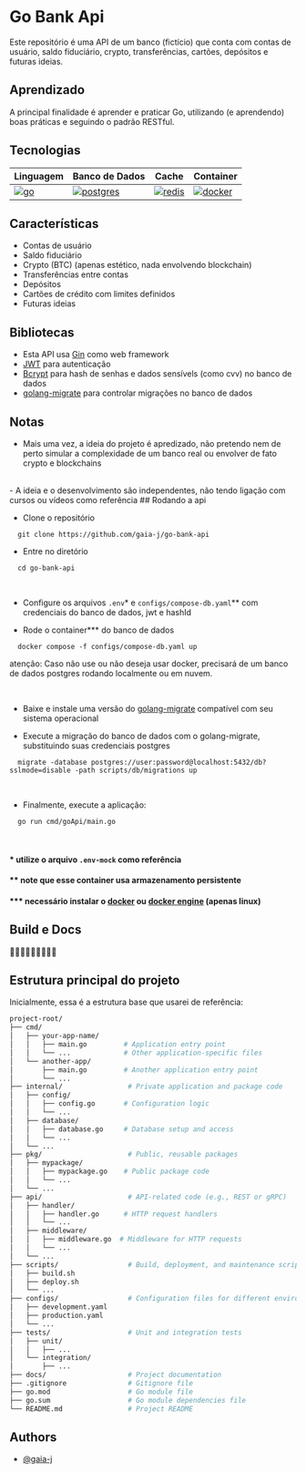 # Go Bank Api

Este repositório é uma API de um banco (fictício) que conta com contas de usuário, saldo fiduciário, crypto, transferências, cartões, depósitos e futuras ideias.

## Aprendizado


A principal finalidade é aprender e praticar Go, utilizando (e aprendendo) boas práticas e seguindo o padrão RESTful.

## Tecnologias


| Linguagem                                                                                                    | Banco de Dados                                                                                                                                 | Cache                                                                                                                           | Container                                           |
|--------------------------------------------------------------------------------------------------------------|------------------------------------------------------------------------------------------------------------------------------------------------|---------------------------------------------------------------------------------------------------------------------------------|-----------------------------------------------------|
| [![go](https://img.shields.io/badge/Go-00ADD8?style=for-the-badge&logo=go&logoColor=white)](https://go.dev/) | [![postgres](https://img.shields.io/badge/PostgreSQL-316192?style=for-the-badge&logo=postgresql&logoColor=white)](https://www.postgresql.org/) | [![redis](https://img.shields.io/badge/redis-%23DD0031.svg?&style=for-the-badge&logo=redis&logoColor=white)](https://redis.io/) | [![docker](https://img.shields.io/badge/Docker-2CA5E0?style=for-the-badge&logo=docker&logoColor=white)](https://www.docker.com/) |


## Características

- Contas de usuário
- Saldo fiduciário
- Crypto (BTC) (apenas estético, nada envolvendo blockchain)
- Transferências entre contas
- Depósitos 
- Cartões de crédito com limites definidos
- Futuras ideias

## Bibliotecas


- Esta API usa [Gin](https://gin-gonic.com/) como web framework
- [JWT](https://github.com/golang-jwt/jwt) para autenticação
- [Bcrypt](https://pkg.go.dev/golang.org/x/crypto/bcrypt) para hash de senhas e dados sensívels (como cvv) no banco de dados
- [golang-migrate](https://github.com/golang-migrate/migrate) para controlar migrações no banco de dados

## Notas

- Mais uma vez, a ideia do projeto é apredizado, não pretendo nem de perto simular a complexidade de um banco real ou envolver de fato crypto e blockchains
<br>
 - A ideia e o desenvolvimento são independentes, não tendo ligação com cursos ou vídeos como referência
## Rodando a api



- Clone o repositório
```
  git clone https://github.com/gaia-j/go-bank-api 
```

- Entre no diretório
```
  cd go-bank-api
```
<br>

- Configure os arquivos `.env`* e `configs/compose-db.yaml`** com credenciais do banco de dados, jwt e hashId <br>


- Rode o container*** do banco de dados
```
  docker compose -f configs/compose-db.yaml up
```
atenção: Caso não use ou não deseja usar docker, precisará de um banco de dados postgres rodando localmente ou em nuvem.

<br>

- Baixe e instale uma versão do [golang-migrate]( ###) compatível com seu sistema operacional

- Execute a migração do banco de dados com o golang-migrate, substituindo suas credenciais postgres

```
  migrate -database postgres://user:password@localhost:5432/db?sslmode=disable -path scripts/db/migrations up
```
<br>

- Finalmente, execute a aplicação:
```
  go run cmd/goApi/main.go
```

<br>



#### * utilize o arquivo `.env-mock` como referência
#### ** note que esse container usa armazenamento persistente
#### *** necessário instalar o [docker](https://www.docker.com/products/docker-desktop/) ou [docker engine](https://docs.docker.com/engine/install/) (apenas linux)


## Build e Docs

🚧🚧🚧🚧🚧🚧🚧🚧🚧

## Estrutura principal do projeto

Inicialmente, essa é a estrutura base que usarei de referência:
```bash
project-root/ 
├── cmd/
│   ├── your-app-name/
│   │   ├── main.go         # Application entry point
│   │   └── ...             # Other application-specific files
│   └── another-app/
│       ├── main.go         # Another application entry point
│       └── ...
├── internal/                # Private application and package code
│   ├── config/
│   │   ├── config.go       # Configuration logic
│   │   └── ...
│   ├── database/
│   │   ├── database.go     # Database setup and access
│   │   └── ...
│   └── ...
├── pkg/                     # Public, reusable packages
│   ├── mypackage/
│   │   ├── mypackage.go    # Public package code
│   │   └── ...
│   └── ...
├── api/                     # API-related code (e.g., REST or gRPC)
│   ├── handler/
│   │   ├── handler.go      # HTTP request handlers
│   │   └── ...
│   ├── middleware/
│   │   ├── middleware.go  # Middleware for HTTP requests
│   │   └── ...
│   └── ...
├── scripts/                 # Build, deployment, and maintenance scripts
│   ├── build.sh
│   ├── deploy.sh
│   └── ...
├── configs/                 # Configuration files for different environments
│   ├── development.yaml
│   ├── production.yaml
│   └── ...
├── tests/                   # Unit and integration tests
│   ├── unit/
│   │   ├── ...
│   └── integration/
│       ├── ...
├── docs/                    # Project documentation
├── .gitignore               # Gitignore file
├── go.mod                   # Go module file
├── go.sum                   # Go module dependencies file
└── README.md                # Project README
```

## Authors
- [@gaia-j](https://www.github.com/gaia-j)
